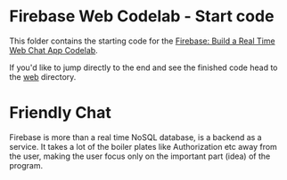 # Firebase Web Codelab - Start code

This folder contains the starting code for the [Firebase: Build a Real Time Web Chat App Codelab](https://codelabs.developers.google.com/codelabs/firebase-web/).

If you'd like to jump directly to the end and see the finished code head to the [web](../web) directory.

# Friendly Chat

Firebase is more than a real time NoSQL database, is a backend as a service. It takes a lot of the boiler plates like Authorization etc away from the user, making the user focus only on the important part (idea) of the program. 
